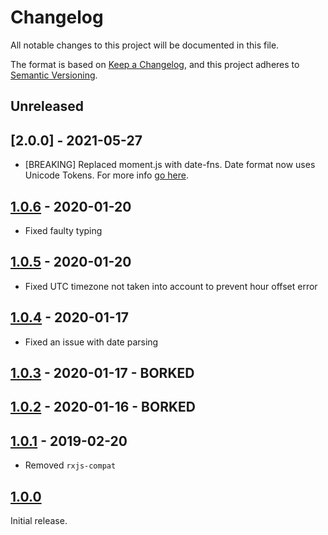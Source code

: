 # Changelog
All notable changes to this project will be documented in this file.

The format is based on [Keep a Changelog](http://keepachangelog.com/),
and this project adheres to [Semantic Versioning](https://semver.org/).


## Unreleased


## [2.0.0] - 2021-05-27
- [BREAKING] Replaced moment.js with date-fns. Date format now uses Unicode Tokens. For more info [go here](https://github.com/date-fns/date-fns/blob/master/docs/unicodeTokens.md).


## [1.0.6] - 2020-01-20
- Fixed faulty typing


## [1.0.5] - 2020-01-20
- Fixed UTC timezone not taken into account to prevent hour offset error


## [1.0.4] - 2020-01-17
- Fixed an issue with date parsing


## [1.0.3] - 2020-01-17 - BORKED


## [1.0.2] - 2020-01-16 - BORKED


## [1.0.1] - 2019-02-20
- Removed `rxjs-compat`


## [1.0.0]
Initial release.


[Unreleased]: https://github.com/digipolisantwerp/acpaas-ui_js/compare/v1.0.6...HEAD
[1.0.6]: https://github.com/digipolisantwerp/acpaas-ui_js/compare/v1.0.5...v1.0.6
[1.0.5]: https://github.com/digipolisantwerp/acpaas-ui_js/compare/v1.0.4...v1.0.5
[1.0.4]: https://github.com/digipolisantwerp/acpaas-ui_js/compare/v1.0.3...v1.0.4
[1.0.3]: https://github.com/digipolisantwerp/acpaas-ui_js/compare/v1.0.2...v1.0.3
[1.0.2]: https://github.com/digipolisantwerp/acpaas-ui_js/compare/v1.0.1...v1.0.2
[1.0.1]: https://github.com/digipolisantwerp/acpaas-ui_js/compare/v1.0.0...v1.0.1
[1.0.0]: https://github.com/digipolisantwerp/acpaas-ui_js/compare/v1.0.0
